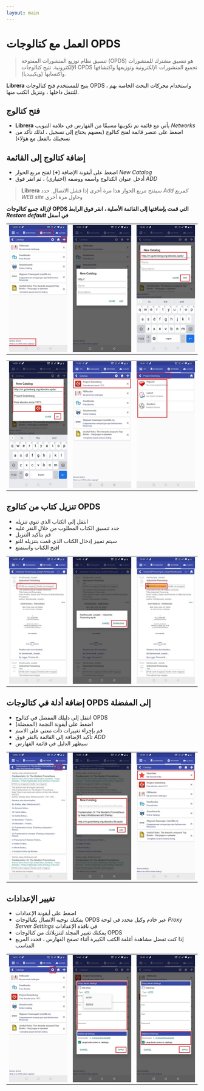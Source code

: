 ```yaml
---
layout: main
---
```


# العمل مع كتالوجات OPDS

> تنسيق نظام توزيع المنشورات المفتوحة (OPDS) هو تنسيق مشترك للمنشورات الإلكترونية. تتيح كتالوجات OPDS تجميع المنشورات الإلكترونية وتوزيعها واكتشافها واكتسابها (ويكيبيديا).

**Librera** يتيح للمستخدم فتح كتالوجات OPDS ، واستخدام محركات البحث الخاصة بهم للتنقل داخلها ، وتنزيل الكتب منها.

## فتح كتالوج
* **Librera** يأتي مع قائمة تم تكوينها مسبقًا من الفهارس في علامة التبويب _Networks_
* اضغط على عنصر قائمة لفتح كتالوج (بعضهم يحتاج إلى تسجيل ، لذلك تأكد من تسجيلك بالفعل مع هؤلاء)

## إضافة كتالوج إلى القائمة
* اضغط على أيقونة الإضافة (**+**) لفتح مربع الحوار _New Catalog_
* أدخل عنوان الكتالوج واسمه ووصفه (اختياري) ، ثم انقر فوق _ADD_
> **Librera** سيفتح مربع الحوار هذا مرة أخرى إذا فشل الاتصال. حدد _Add كمربع WEB site_ وحاول مرة أخرى

**لإزالة جميع كتالوجات OPDS التي قمت بإضافتها إلى القائمة الأصلية ، انقر فوق الرابط _Restore default_ في أسفل**

||||
|-|-|-|
|![](1.jpg)|![](2.jpg)|![](3.jpg)|

||||
|-|-|-|
|![](4.jpg)|![](5.jpg)|![](6.jpg)|

## تنزيل كتاب من كتالوج OPDS
* انتقل إلى الكتاب الذي تنوي تنزيله
* حدد تنسيق الكتاب المطلوب من خلال النقر عليه
* قم بتأكيد التنزيل
* سيتم تمييز إدخال الكتاب الذي قمت بتنزيله للتو
* افتح الكتاب واستمتع

||||
|-|-|-|
|![](7.jpg)|![](8.jpg)|![](9.jpg)|

## إضافة أدلة في كتالوجات OPDS إلى المفضلة
* انتقل إلى دليلك المفضل في كتالوج OPDS
* اضغط على أيقونة النجمة (المفضلة)
* قم بإجراء تغييرات ذات معنى على الاسم
* تأكيد الإضافة إلى القائمة بالنقر فوق _ADD_
* سيظهر الدليل في قائمة الفهارس

||||
|-|-|-|
|![](10.jpg)|![](11.jpg)|![](12.jpg)|

## تغيير الإعدادات
* اضغط على أيقونة الإعدادات
* يمكنك توجيه الاتصال بكتالوجات OPDS عبر خادم وكيل محدد في لوحة _Proxy Server Settings_ في نافذة الإعدادات
* يمكنك تغيير المجلد لتنزيلاتك من كتالوجات OPDS
* إذا كنت تفضل مشاهدة أغلفة الكتب الكبيرة أثناء تصفح الفهارس ، فحدد المربع المناسب

||||
|-|-|-|
|![](17.jpg)|![](18.jpg)|![](19.jpg)|
